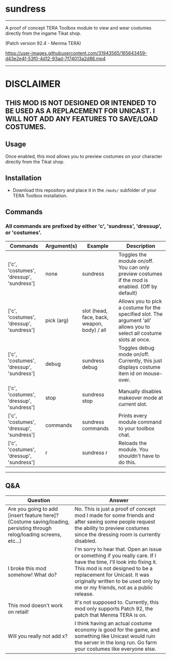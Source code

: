 # sundress
***
A proof of concept TERA Toolbox module to view and wear costumes directly from the ingame Tikat shop. 

(Patch version 92.4 - Menma TERA)

https://user-images.githubusercontent.com/31943565/165643459-d43e2e4f-53f0-4d12-93ad-7f74013a2d86.mp4

***
# DISCLAIMER

## THIS MOD IS NOT DESIGNED OR INTENDED TO BE USED AS A REPLACEMENT FOR UNICAST. I WILL NOT ADD ANY FEATURES TO SAVE/LOAD COSTUMES.

## Usage

Once enabled, this mod allows you to preview costumes on your character directly from the Tikat shop.

## Installation

* Download this repository and place it in the `/mods/` subfolder of your TERA Toolbox installation.

## Commands

### All commands are prefixed by either 'c', 'sundress', 'dressup', or 'costumes'.

| Commands | Argument(s) | Example | Description |
| -------- | ----------- | ------- | ----------- |
| ['c', 'costumes', 'dressup', 'sundress'] | none | sundress | Toggles the module on/off. You can only preview costumes if the mod is enabled. (Off by default) |
| ['c', 'costumes', 'dressup', 'sundress'] | pick (arg) | slot (head, face, back, weapon, body) / all | Allows you to pick a costume for the specified slot. The argument 'all' allows you to select all costume slots at once. |
| ['c', 'costumes', 'dressup', 'sundress'] | debug | sundress debug | Toggles debug mode on/off. Currently, this just displays costume item id on mouse-over. |
| ['c', 'costumes', 'dressup', 'sundress'] | stop | sundress stop | Manually disables makeover mode at current slot. |
| ['c', 'costumes', 'dressup', 'sundress'] | commands | sundress commands | Prints every module command to your toolbox chat. |
| ['c', 'costumes', 'dressup', 'sundress'] | r | sundress r | Reloads the module. You shouldn't have to do this. |

***

## Q&A
| Question | Answer |
| -------- | ------ |
| Are you going to add [insert feature here]? (Costume saving/loading, persisting through relog/loading screens, etc...) | No. This is just a proof of concept mod I made for some friends and after seeing some people request the ability to preview costumes since the dressing room is currently disabled. |
| I broke this mod somehow! What do? | I'm sorry to hear that. Open an issue or something if you really care. If I have the time, I'll look into fixing it. This mod is not designed to be a replacement for Unicast. It was originally written to be used only by me or my friends, not as a public release. |
| This mod doesn't work on retail! | It's not supposed to. Currently, this mod only supports Patch 92, the patch that Menma TERA is on. |
| Will you really not add x? | I think having an actual costume economy is good for the game, and something like Unicast would ruin the server in the long run. Go farm your costumes like everyone else. | 
